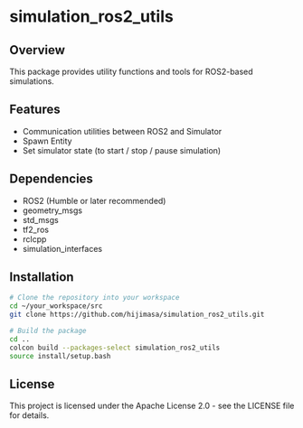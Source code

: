 # simulation_ros2_utils

## Overview
This package provides utility functions and tools for ROS2-based simulations.

## Features
- Communication utilities between ROS2 and Simulator
- Spawn Entity
- Set simulator state (to start / stop / pause simulation)

## Dependencies
- ROS2 (Humble or later recommended)
- geometry_msgs
- std_msgs
- tf2_ros
- rclcpp
- simulation_interfaces

## Installation

```bash
# Clone the repository into your workspace
cd ~/your_workspace/src
git clone https://github.com/hijimasa/simulation_ros2_utils.git

# Build the package
cd ..
colcon build --packages-select simulation_ros2_utils
source install/setup.bash
```

## License
This project is licensed under the Apache License 2.0 - see the LICENSE file for details.